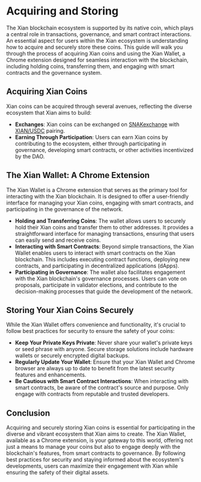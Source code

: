 # Acquiring and Storing

The Xian blockchain ecosystem is supported by its native coin, which plays a central role in transactions, governance, and smart contract interactions. An essential aspect for users within the Xian ecosystem is understanding how to acquire and securely store these coins. This guide will walk you through the process of acquiring Xian coins and using the Xian Wallet, a Chrome extension designed for seamless interaction with the blockchain, including holding coins, transferring them, and engaging with smart contracts and the governance system.

## **Acquiring Xian Coins**

Xian coins can be acquired through several avenues, reflecting the diverse ecosystem that Xian aims to build:

* **Exchanges**: Xian coins can be exchanged on [SNAKexchange](https://snakexchange.org) with <a href="https://snakexchange.org/pairs/" target="_blank">XIAN/USDC</a> pairing.
* **Earning Through Participation**: Users can earn Xian coins by contributing to the ecosystem, either through participating in governance, developing smart contracts, or other activities incentivized by the DAO.

## **The Xian Wallet: A Chrome Extension**

The Xian Wallet is a Chrome extension that serves as the primary tool for interacting with the Xian blockchain. It is designed to offer a user-friendly interface for managing your Xian coins, engaging with smart contracts, and participating in the governance of the network.

* **Holding and Transferring Coins**: The wallet allows users to securely hold their Xian coins and transfer them to other addresses. It provides a straightforward interface for managing transactions, ensuring that users can easily send and receive coins.
* **Interacting with Smart Contracts**: Beyond simple transactions, the Xian Wallet enables users to interact with smart contracts on the Xian blockchain. This includes executing contract functions, deploying new contracts, and participating in decentralized applications (dApps).
* **Participating in Governance**: The wallet also facilitates engagement with the Xian blockchain's governance processes. Users can vote on proposals, participate in validator elections, and contribute to the decision-making processes that guide the development of the network.

## **Storing Your Xian Coins Securely**

While the Xian Wallet offers convenience and functionality, it's crucial to follow best practices for security to ensure the safety of your coins:

* **Keep Your Private Keys Private**: Never share your wallet's private keys or seed phrase with anyone. Secure storage solutions include hardware wallets or securely encrypted digital backups.
* **Regularly Update Your Wallet**: Ensure that your Xian Wallet and Chrome browser are always up to date to benefit from the latest security features and enhancements.
* **Be Cautious with Smart Contract Interactions**: When interacting with smart contracts, be aware of the contract's source and purpose. Only engage with contracts from reputable and trusted developers.

## Conclusion

Acquiring and securely storing Xian coins is essential for participating in the diverse and vibrant ecosystem that Xian aims to create. The Xian Wallet, available as a Chrome extension, is your gateway to this world, offering not just a means to manage your coins but also to engage deeply with the blockchain's features, from smart contracts to governance. By following best practices for security and staying informed about the ecosystem's developments, users can maximize their engagement with Xian while ensuring the safety of their digital assets.
